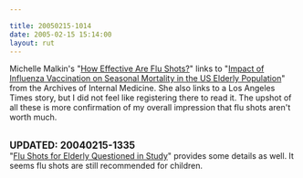 ```yaml
---

title: 20050215-1014
date: 2005-02-15 15:14:00
layout: rut
---
```


Michelle Malkin's "<a href="http://michellemalkin.com/archives/001520.htm">How
Effective Are Flu Shots?</a>" links to "<a href="http://archinte.ama-assn.org/cgi/content/abstract/165/3/265">Impact
of Influenza Vaccination on Seasonal Mortality in the US
Elderly Population</a>" from the Archives of Internal Medicine.
She also links to a Los Angeles Times story, but I did not feel
like registering there to read it.  The upshot of all these is
more confirmation of my overall impression that flu shots aren't
worth much.<br  /><br  />

<strong><big>UPDATED: 20040215-1335</big></strong><br  />
"<a href="http://www.nytimes.com/2005/02/15/health/15flu.html?ei=5088&en=c45e6ea1c26dfb41&ex=1266210000&partner=rssnyt&pagewanted=print&position=">Flu Shots for Elderly Questioned in Study</a>" provides some details as well.  It seems flu shots are still recommended for children.

